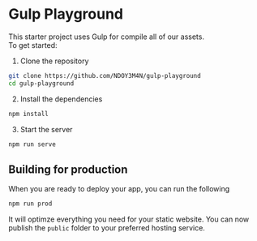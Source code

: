 # Gulp Playground

This starter project uses Gulp for compile all of our assets.  
To get started:

1. Clone the repository

```bash
git clone https://github.com/NDOY3M4N/gulp-playground
cd gulp-playground
```

2. Install the dependencies

```bash
npm install
```

3. Start the server

```bash
npm run serve
```

## Building for production

When you are ready to deploy your app, you can run the following  
```bash
npm run prod
```

It will optimze everything you need for your static website. You can now publish the ```public``` folder to your preferred hosting service.
